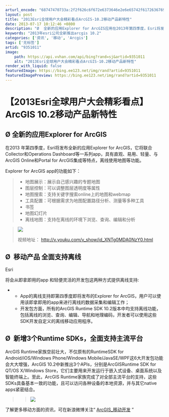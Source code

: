 ```yaml
---
arturl_encode: "68747470733a:2f2f626c6f672e6373646e2e6e65742f6172636769735f616c:6c2f61727469636c652f64657461696c732f39333531303131"
layout: post
title: "2013Esri全球用户大会精彩看点ArcGIS-10.2移动产品新特性"
date: 2013-07-17 10:12:46 +0800
description: "Ø  全新的应用Explorer for ArcGIS应用在2013年第四季度，Esri将发布全新的"
keywords: "2013年esri公司全新推出arcgis 10.2"
categories: ['资讯', '移动', 'Arcgis']
tags: ['无标签']
artid: "9351011"
image:
    path: https://api.vvhan.com/api/bing?rand=sj&artid=9351011
    alt: "2013Esri全球用户大会精彩看点ArcGIS-10.2移动产品新特性"
render_with_liquid: false
featuredImage: https://bing.ee123.net/img/rand?artid=9351011
featuredImagePreview: https://bing.ee123.net/img/rand?artid=9351011
---
```


# 【2013Esri全球用户大会精彩看点】ArcGIS 10.2移动产品新特性

## Ø **全新的应用Explorer for ArcGIS**

在2013
年第四季度，Esri将发布全新的应用Explorer for ArcGIS，它将联合Collector和Operations Dashboard等一系列app，具有直观、易用、轻量、与ArcGIS Online和Portal for ArcGIS集成等特点，离线使用地图等功能。

Explorer for ArcGIS app的功能如下：

> * 地图展示：展示自己感兴趣的专题地图
> * 图层控制：可以调整图层透明度等属性
> * 地图搜索：支持关键字搜索online上的地图和webmap
> * 工具配置：可根据需求为地图配置路径分析、测量等多种工具
> * 书签
> * 地图幻灯片
> * 离线地图：支持在离线的环境下浏览、查询、编辑和分析

> ![](https://img-blog.csdn.net/20130717100407718?watermark/2/text/aHR0cDovL2Jsb2cuY3Nkbi5uZXQvYXJjZ2lzX2FsbA==/font/5a6L5L2T/fontsize/400/fill/I0JBQkFCMA==/dissolve/70/gravity/Center)
>
> 视频地址：
> <http://v.youku.com/v_show/id_XNTg0MDA0NzY0.html>

## Ø  移动产品 **全面支持离线**

Esri

将会从即拿即用的app
和轻便灵活的开发包这两种方式提供离线支持:

* + App的离线支持即第四季度即将发布的Explorer for ArcGIS，用户可以使用该即拿即用的app来进行离线的数据采集和编辑工作；
  + 开发包方面，所有的ArcGIS Runtime SDK 10.2版本中均支持离线功能，包括离线的浏览、查询、编辑、导航和地理编码，开发者可以使用这些SDK开发自定义的离线移动应用程序。

## Ø  新增3个Runtime SDKs，全面支持主流平台

ArcGIS Runtime家族空前壮大，不仅原有的RuntimeSDK for Android/iOS/Windows Phone/Windows Mobile/JavaSE/WPF这6大开发包功能会大大增强，ArcGIS 10.2中新推出3个APIs，分别是ArcGISRuntime SDK for QT/OS X/Windows Store，它们主要用来开发运行于嵌入式设备、桌面系统以及智能终端上。至此，ArcGIS Runtime家族完成了对全部主流平台的支持，这些SDKs具备基本一致的功能，且可以访问各种设备的本地资源，并与其它native apps紧密结合。

> > ![](https://img-blog.csdn.net/20130717101212640)

了解更多移动方面的资讯，可在新浪微博关注“
[ArcGIS\_移动开发](http://weibo.com/arcgismobiles)
”